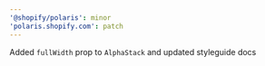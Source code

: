 ```yaml
---
'@shopify/polaris': minor
'polaris.shopify.com': patch
---
```


Added `fullWidth` prop to `AlphaStack` and updated styleguide docs
